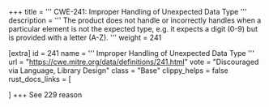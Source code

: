 +++
title = '''
CWE-241: Improper Handling of Unexpected Data Type
'''
description	= '''
The product does not handle or incorrectly handles when a particular element is not the expected type, e.g. it expects a digit (0-9) but is provided with a letter (A-Z).
'''
weight = 241

[extra]
id = 241
name = '''
Improper Handling of Unexpected Data Type
'''
url = "https://cwe.mitre.org/data/definitions/241.html"
vote = "Discouraged via Language, Library Design"
class = "Base"
clippy_helps = false
rust_docs_links = [
	
]
+++
See 229 reason